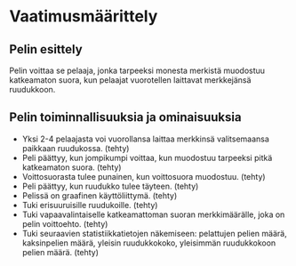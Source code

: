# Vaatimusmäärittely

## Pelin esittely

Pelin voittaa se pelaaja, jonka tarpeeksi monesta merkistä muodostuu katkeamaton suora, kun pelaajat vuorotellen laittavat merkkejänsä ruudukkoon.

## Pelin toiminnallisuuksia ja ominaisuuksia

- Yksi 2-4 pelaajasta voi vuorollansa laittaa merkkinsä valitsemaansa paikkaan ruudukossa. (tehty)
- Peli päättyy, kun jompikumpi voittaa, kun muodostuu tarpeeksi pitkä katkeamaton suora. (tehty)
- Voittosuorasta tulee punainen, kun voittosuora muodostuu. (tehty)
- Peli päättyy, kun ruudukko tulee täyteen. (tehty)
- Pelissä on graafinen käyttöliittymä. (tehty)
- Tuki erisuuruisille ruudukoille. (tehty)
- Tuki vapaavalintaiselle katkeamattoman suoran merkkimäärälle, joka on pelin voittoehto. (tehty)
- Tuki seuraavien statistiikkatietojen näkemiseen: pelattujen pelien määrä, kaksinpelien määrä, yleisin ruudukkokoko, yleisimmän ruudukkokoon pelien määrä. (tehty)

